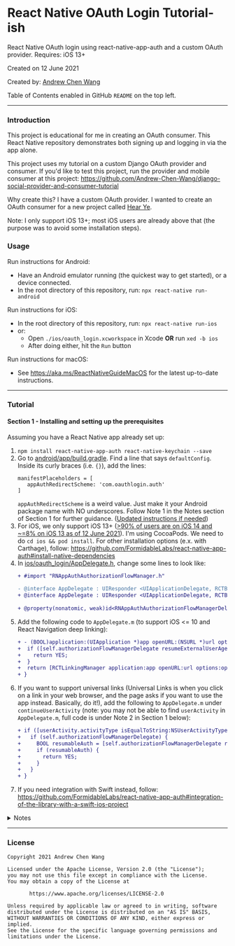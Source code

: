 # React Native OAuth Login Tutorial-ish

React Native OAuth login using react-native-app-auth
and a custom OAuth provider. Requires: iOS 13+

Created on 12 June 2021

Created by: [Andrew Chen Wang](https://github.com/Andrew-Chen-Wang)

Table of Contents enabled in GitHub `README` on the top left.

---
### Introduction

This project is educational for me in creating an OAuth consumer.
This React Native repository demonstrates both signing up and
logging in via the app alone.

This project uses my tutorial on a custom Django OAuth provider
and consumer. If you'd like to test this project, run the
provider and mobile consumer at this project:
https://github.com/Andrew-Chen-Wang/django-social-provider-and-consumer-tutorial

Why create this? I have a custom OAuth provider. I wanted to create 
an OAuth consumer for a new project called [Hear Ye](https://hearye.us/).

Note: I only support iOS 13+; most iOS users are already above that (the 
purpose was to avoid some installation steps).

### Usage

Run instructions for Android:
- Have an Android emulator running (the quickest way to get started), or a device connected.
- In the root directory of this repository, run: `npx react-native run-android`

Run instructions for iOS:
- In the root directory of this repository, run: `npx react-native run-ios`
- or:
  - Open `./ios/oauth_login.xcworkspace` in Xcode **OR** run `xed -b ios`
  - After doing either, hit the `Run` button

Run instructions for macOS:
- See https://aka.ms/ReactNativeGuideMacOS for the latest up-to-date instructions.

---
### Tutorial

#### Section 1 - Installing and setting up the prerequisites

Assuming you have a React Native app already set up:

1. `npm install react-native-app-auth react-native-keychain --save`
1. Go to [android/app/build.gradle](./android/app/build.gradle).
   Find a line that says `defaultConfig`. Inside its curly braces (i.e. `{}`),
   add the lines:
   ```
   manifestPlaceholders = [
      appAuthRedirectScheme: 'com.oauthlogin.auth'
   ]
   ```
   `appAuthRedirectScheme` is a weird value. Just make it your Android package name
   with NO underscores. Follow Note 1 in the Notes section of Section 1 for further guidance.
   ([Updated instructions if needed](https://github.com/FormidableLabs/react-native-app-auth#android-setup))
1. For iOS, we only support iOS 13+ 
   ([>90% of users are on iOS 14 and ~=8% on iOS 13 as of 12 June 2021](https://developer.apple.com/support/app-store/)).
   I'm using CocoaPods. We need to do `cd ios && pod install`. For other
   installation options (e.x. with Carthage), follow:
   https://github.com/FormidableLabs/react-native-app-auth#install-native-dependencies
1. In [ios/oauth_login/AppDelegate.h](./ios/oauth_login/AppDelegate.h), change some lines to look like:
   ```diff
   + #import "RNAppAuthAuthorizationFlowManager.h"
    
   - @interface AppDelegate : UIResponder <UIApplicationDelegate, RCTBridgeDelegate>
   + @interface AppDelegate : UIResponder <UIApplicationDelegate, RCTBridgeDelegate, RNAppAuthAuthorizationFlowManager>
    
   + @property(nonatomic, weak)id<RNAppAuthAuthorizationFlowManagerDelegate>authorizationFlowManagerDelegate;
   ```
1. Add the following code to `AppDelegate.m` (to support iOS <= 10 and React Navigation deep linking):
   ```diff
   + - (BOOL)application:(UIApplication *)app openURL:(NSURL *)url options:(NSDictionary<NSString *, id> *) options {
   +  if ([self.authorizationFlowManagerDelegate resumeExternalUserAgentFlowWithURL:url]) {
   +    return YES;
   +  }
   +  return [RCTLinkingManager application:app openURL:url options:options];
   + }
   ```
1. If you want to support universal links (Universal Links is when you click on a link in your web browser, 
   and the page asks if you want to use the app instead. Basically, do it!), add the following to `AppDelegate.m`
   under `continueUserActivity` (note: you may not be able to find `userActivity` in `AppDelegate.m`,
   full code is under Note 2 in Section 1 below):
   ```diff
   + if ([userActivity.activityType isEqualToString:NSUserActivityTypeBrowsingWeb]) {
   +   if (self.authorizationFlowManagerDelegate) {
   +     BOOL resumableAuth = [self.authorizationFlowManagerDelegate resumeExternalUserAgentFlowWithURL:userActivity.webpageURL];
   +     if (resumableAuth) {
   +       return YES;
   +     }
   +   }
   + }
   ```
1. If you need integration with Swift instead, follow:
   https://github.com/FormidableLabs/react-native-app-auth#integration-of-the-library-with-a-swift-ios-project

<details><summary>Notes</summary>

1. `appAuthRedirectScheme` is a weird value. Based on my limited understanding of the Android
   ecosystem, it's a unique "handler" or identifier registered on an Android device. You should
   specify a redirect uri that is very specific to a domain. Read up on a slightly better yet still
   confusing explanation and example here: 
   https://github.com/openid/AppAuth-android#capturing-the-authorization-redirect
   A small snippet from that URL: 
   We recommend using a custom scheme based redirect URI (i.e. those of form my.scheme:/path), as this is the most 
   widely supported across all versions of Android. To avoid conflicts with other apps, it is recommended to 
   configure a distinct scheme using "reverse domain name notation". This can either match your service web domain 
   (in reverse) e.g. `com.example.service` or your package name `com.example.app` or be something completely new as 
   long as it's distinct enough. Using the package name of your app is quite common, but it's not always possible if 
   it contains illegal characters for URI schemes (like underscores) or if you already have another handler for 
   that scheme - so just use something else.
1. Full code can be anywhere before `@end`:
   ```
   - (BOOL) application: (UIApplication *) application
    continueUserActivity: (nonnull NSUserActivity *)userActivity
    restorationHandler: (nonnull void (^)(NSArray<id<UIUserActivityRestoring>> * _Nullable))restorationHandler
    {
      if ([userActivity.activityType isEqualToString:NSUserActivityTypeBrowsingWeb]) {
        if (self.authorizationFlowManagerDelegate) {
          BOOL resumableAuth = [self.authorizationFlowManagerDelegate resumeExternalUserAgentFlowWithURL:userActivity.webpageURL];
          if (resumableAuth) {
            return YES;
          }
        }
      }
      return [RCTLinkingManager application:application continueUserActivity:userActivity restorationHandler:restorationHandler];
   }
   ```

</details>

---
### License

```
Copyright 2021 Andrew Chen Wang

Licensed under the Apache License, Version 2.0 (the "License");
you may not use this file except in compliance with the License.
You may obtain a copy of the License at

       https://www.apache.org/licenses/LICENSE-2.0

Unless required by applicable law or agreed to in writing, software
distributed under the License is distributed on an "AS IS" BASIS,
WITHOUT WARRANTIES OR CONDITIONS OF ANY KIND, either express or implied.
See the License for the specific language governing permissions and
limitations under the License.
```
